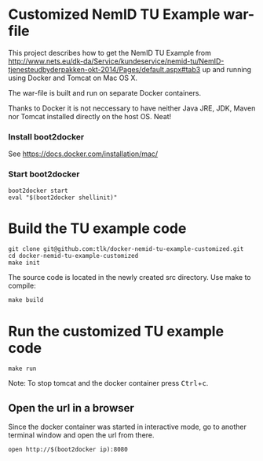 
# Customized NemID TU Example war-file
This project describes how to get the NemID TU Example from
http://www.nets.eu/dk-da/Service/kundeservice/nemid-tu/NemID-tjenesteudbyderpakken-okt-2014/Pages/default.aspx#tab3
up and running using Docker and Tomcat on Mac OS X.

The war-file is built and run on separate Docker containers.

Thanks to Docker it is not neccessary to have neither Java JRE, JDK, Maven nor
Tomcat installed directly on the host OS. Neat!



### Install boot2docker
See https://docs.docker.com/installation/mac/

### Start boot2docker
```
boot2docker start
eval "$(boot2docker shellinit)"
```


# Build the TU example code

```
git clone git@github.com:tlk/docker-nemid-tu-example-customized.git
cd docker-nemid-tu-example-customized
make init
```

The source code is located in the newly created src directory. Use make to compile:
```
make build
```


# Run the customized TU example code

```
make run
```
Note: To stop tomcat and the docker container press <kbd>Ctrl</kbd>+<kbd>c</kbd>.

## Open the url in a browser
Since the docker container was started in interactive mode, go to another terminal window
and open the url from there.
```
open http://$(boot2docker ip):8080
```


